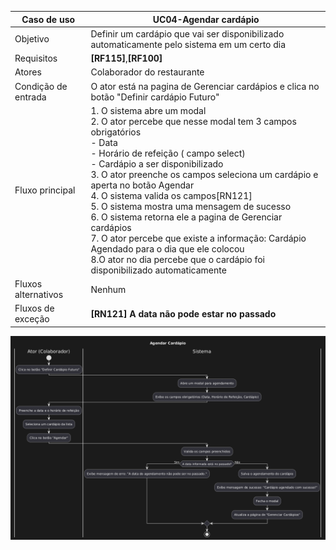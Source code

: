 | Caso de uso         | UC04-Agendar cardápio                                                                                                                                                                                                                                                                                                                                                                                                                                                                                                                                                                                      |
| ------------------- | ----------------------------------------------------------------------------------------------------------------------------------------------------------------------------------------------------------------------------------------------------------------------------------------------------------------------------------------------------------------------------------------------------------------------------------------------------------------------------------------------------------------------------------------------------------------------------------------------------- |
| Objetivo            | Definir um cardápio que vai ser disponibilizado automaticamente pelo sistema em um certo dia                                                                                                                                                                                                                                                                                                                                                                                                                                                                                                          |
| Requisitos          | **[RF115]**,**[RF100]**                                                                                                                                                                                                                                                                                                                                                                                                                                                                                                                                                                               |
| Atores              | Colaborador do restaurante                                                                                                                                                                                                                                                                                                                                                                                                                                                                                                                                                                            |
| Condição de entrada | O ator está na pagina de Gerenciar cardápios e clica no botão "Definir cardápio Futuro"                                                                                                                                                                                                                                                                                                                                                                                                                                                                                                               |
| Fluxo principal     | 1. O sistema abre um modal<br>2. O ator percebe que nesse modal tem 3 campos obrigatórios<br>        - Data<br>		- Horário de refeição ( campo select)<br>		- Cardápio a ser disponibilizado<br>3. O ator preenche os campos seleciona um cardápio e aperta no botão Agendar<br>4. O sistema valida os campos[RN121]<br>5. O sistema mostra uma mensagem de sucesso<br>6. O sistema retorna ele a pagina de Gerenciar cardápios<br>7. O ator percebe que existe a informação: Cardápio Agendado para o dia que ele colocou<br>8.O ator no dia percebe que o cardápio foi disponibilizado automaticamente |
| Fluxos alternativos | Nenhum                                                                                                                                                                                                                                                                                                                                                                                                                                                                                                                                                                                                |
| Fluxos de exceção   | **[RN121] A data não pode estar no passado**                                                                                                                                                                                                                                                                                                                      |
![Diagrama](atividades_agendar_Cardapio.png)